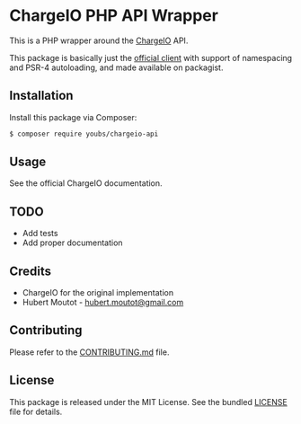 ChargeIO PHP API Wrapper
========================

This is a PHP wrapper around the [ChargeIO](https://chargeio.com) API.

This package is basically just the [official client](https://github.com/charge-io/chargeio-php) with support of namespacing and PSR-4 autoloading, and made available on packagist.


Installation
------------

Install this package via Composer:

``` bash
$ composer require youbs/chargeio-api
```


Usage
-----

See the official ChargeIO documentation.


TODO
----

* Add tests
* Add proper documentation


Credits
-------

* ChargeIO for the original implementation
* Hubert Moutot - <hubert.moutot@gmail.com>


Contributing
------------

Please refer to the [CONTRIBUTING.md](CONTRIBUTING.md) file.


License
-------

This package is released under the MIT License. See the bundled [LICENSE](LICENSE) file for details.
